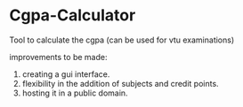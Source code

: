 # Cgpa-Calculator

Tool to calculate the cgpa (can be used for vtu examinations)

improvements to be made:

1. creating a gui interface.
2. flexibility in the addition of subjects and credit points.
3. hosting it in a public domain.

